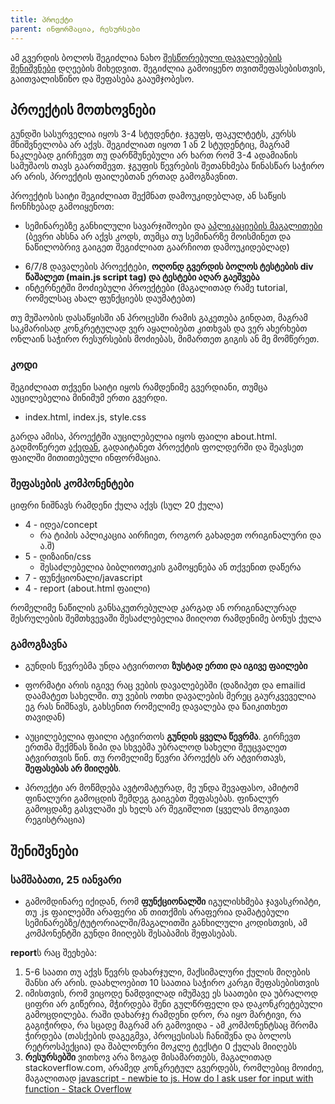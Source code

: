 ```yaml
---
title: პროექტი
parent: ინფორმაცია, რესურსები
---
```



ამ გვერდის ბოლოს შეგიძლია ნახო [შესწორებული დავალებების შენიშვნები](#შენიშვნები) დღეების მიხედვით. შეგიძლია გამოიყენო თვითშეფასებისთვის, გაითვალისწინო და შეფასება გააუმჯობესო.


## პროექტის მოთხოვნები
გუნდში სასურველია იყოს 3-4 სტუდენტი. ჯგუფს, ფაკულტეტს, კურსს მნიშვნელობა არ აქვს. შეგიძლიათ იყოთ 1 ან 2 სტუდენტიც, მაგრამ ნაკლებად გირჩევთ თუ დარწმუნებული არ ხართ რომ 3-4 ადამიანის სამუშაოს თავს გაართმევთ. ჯგუფის წევრების შეთანხმება წინასწარ საჭირო არ არის, პროექტის ფაილებთან ერთად გამოგზავნით.

პროექტის საიტი შეგიძლიათ შექმნათ დამოუკიდებლად, ან საწყის ჩონჩხებად გამოიყენოთ:

+ სემინარებზე განხილული სავარჯიშოები და <a href="https://freeuni-digital-technologies.github.io/application_examples">აპლიკაციების მაგალითები</a> (ბევრი ახსნა არ აქვს კოდს, თუმცა თუ სემინარზე მოისმინეთ და ნაწილობრივ გაიგეთ შეგიძლიათ გაარჩიოთ დამოუკიდებლად)
- 6/7/8 დავალების პროექტები, <strong>ოღონდ გვერდის ბოლოს ტესტების div წაშალეთ (main.js script tag) და ტესტები აღარ გაეშვება </strong>
- ინტერნეტში მოძიებული პროექტები (მაგალითად რამე tutorial, რომელსაც ახალ ფუნქციებს დაუმატებთ)

თუ მუშაობის დასაწყისში ან პროცესში რამის გაკეთება გინდათ, მაგრამ საკმარისად კონკრეტულად ვერ აყალიბებთ კითხვას და ვერ ახერხებთ ონლაინ საჭირო რესურსების მოძიებას, მიმართეთ გიგის ან მე მომწერეთ.  

### კოდი
შეგიძლიათ თქვენი საიტი იყოს რამდენიმე გვერდიანი, თუმცა აუცილებელია მინიმუმ ერთი გვერდი. 
- index.html, index.js, style.css

გარდა ამისა, პროექტში აუცილებელია იყოს ფაილი about.html. გადმოწერეთ [აქედან](https://freeuni-digital-technologies.github.io/webHwInterface/project/project.zip),  გადაიტანეთ პროექტის ფოლდერში და შეავსეთ ფაილში მითითებული ინფორმაცია. 


### შეფასების კომპონენტები
ციფრი ნიშნავს რამდენი ქულა აქვს (სულ 20 ქულა)
- 4 - იდეა/concept 
	- რა ტიპის აპლიკაცია აირჩიეთ, როგორ გახადეთ ორიგინალური და ა.შ)
- 5 - დიზაინი/css
	- შესაძლებელია ბიბლიოთეკის გამოყენება ან თქვენით დაწერა
- 7 - ფუნქციონალი/javascript
- 4 - report (about.html ფაილი)

რომელიმე ნაწილის განსაკუთრებულად კარგად ან ორიგინალურად შესრულების შემთხვევაში შესაძლებელია მიიღოთ რამდენიმე ბონუს ქულა



### გამოგზავნა
- გუნდის წევრებმა უნდა ატვირთოთ **ზუსტად ერთი და იგივე ფაილები**
- ფორმატი არის იგივე რაც ვების დავალებებში (დაზიპეთ და emailid დაამატეთ სახელში. თუ ვების ოთხი დავალების მერეც გაურკვეველია ეგ რას ნიშნავს, გახსენით რომელიმე დავალება და წაიკითხეთ თავიდან)
- აუცილებელია ფაილი ატვირთოს **გუნდის ყველა წევრმა**. გირჩევთ ერთმა შექმნას ზიპი და სხვებმა უბრალოდ სახელი შეუცვალეთ ატვირთვის წინ. თუ რომელიმე წევრი პროექტს არ ატვირთავს, **შეფასებას არ მიიღებს**.

- პროექტი არ მოწმდება ავტომატურად, მე უნდა შევაფასო, ამიტომ ფინალური გამოცდის შემდეგ გაიგებთ შეფასებას. ფინალურ გამოცდაზე გასვლაში ეს ხელს არ შეგიშლით (ყველას მოგივათ რეგისტრაცია)


## შენიშვნები
### სამშაბათი, 25 იანვარი
- გამომდინარე იქიდან, რომ **ფუნქციონალში** იგულისხმება ჯავასკრიპტი, თუ .js ფაილებში არაფერი ან თითქმის არაფერია დამატებული სემინარებზე/ტუტორიალში/მაგალითში განხილული კოდისთვის, ამ კომპონენტში გუნდი მიიღებს შესაბამის შეფასებას.

**report**ს რაც შეეხება:
1. 5-6 საათი თუ აქვს წევრს დახარჯული, მაქსიმალური ქულის მიღების შანსი არ არის. დაახლოებით 10 საათია საჭირო კარგი შეფასებისთვის
2. იმისთვის, რომ  ვიცოდე ნამდვილად იმუშავე ეს საათები და უბრალოდ ციფრი არ გიწერია, მჭირდება შენი გულწრფელი და დაკონკრეტებული გამოცდილება. რაში დახარჯე რამდენი დრო, რა იყო მარტივი, რა გაგიჭირდა, რა სცადე მაგრამ არ გამოვიდა - ამ კომპონენტსაც შრომა ჭირდება (თასქების დაგეგმვა, პროცესისას ჩანიშვნა და ბოლოს რეტროსპექცია) და შაბლონური მოკლე ტექსტი 0 ქულას მიიღებს
3. **რესურსებში** ვითხოვ არა ზოგად მისამართებს, მაგალითად stackoverflow.com, არამედ კონკრეტულ გვერდებს, რომლებიც მოიძიე,  მაგალითად [javascript - newbie to js. How do I ask user for input with function - Stack Overflow](https://stackoverflow.com/questions/50807372/newbie-to-js-how-do-i-ask-user-for-input-with-function)
